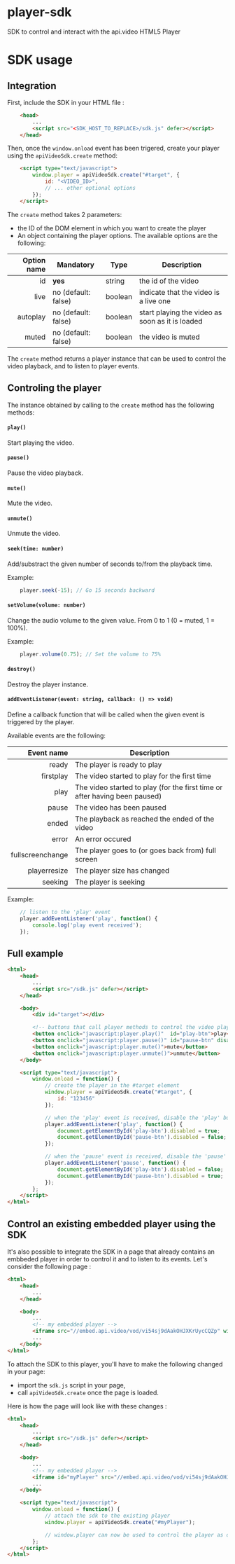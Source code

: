 # player-sdk
SDK to control and interact with the api.video HTML5 Player

# SDK usage

## Integration

First, include the SDK in your HTML file :
```html
    <head>
        ...
        <script src="<SDK_HOST_TO_REPLACE>/sdk.js" defer></script>
    </head>
```

Then, once the `window.onload` event has been trigered, create your player using the `apiVideoSdk.create` method:
```html
    <script type="text/javascript">
        window.player = apiVideoSdk.create("#target", { 
            id: "<VIDEO_ID>", 
            // ... other optional options 
        });
    </script>
```

The `create` method takes 2 parameters:
- the ID of the DOM element in which you want to create the player
- An object containing the player options. The available options are the following:


Option name     | Mandatory             | Type      | Description
---:            | ---                   | ---       | ---
id              | **yes**               | string    | the id of the video
live            | no (default: false)   | boolean   | indicate that the video is a live one
autoplay        | no (default: false)   | boolean   | start playing the video as soon as it is loaded
muted           | no (default: false)   | boolean   | the video is muted

The `create` method returns a player instance that can be used to control the video playback, and to listen to player events.

## Controling the player

The instance obtained by calling to the `create` method has the following methods:

#### `play()` 
Start playing the video.
#### `pause()` 
Pause the video playback.
#### `mute()` 
Mute the video.
#### `unmute()` 
Unmute the video.
#### `seek(time: number)` 
Add/substract the given number of seconds to/from the playback time. 

Example:
```javascript
    player.seek(-15); // Go 15 seconds backward
``` 
#### `setVolume(volume: number)` 
Change the audio volume to the given value. From 0 to 1 (0 = muted, 1 = 100%).

Example:
```javascript
    player.volume(0.75); // Set the volume to 75% 
``` 
#### `destroy()` 
Destroy the player instance.

#### `addEventListener(event: string, callback: () => void)` 

Define a callback function that will be called when the given event is triggered by the player. 

Available events are the following:

Event name          | Description
---:                | --- 
ready               | The player is ready to play
firstplay           | The video started to play for the first time
play                | The video started to play (for the first time or after having been paused)
pause               | The video has been paused
ended               | The playback as reached the ended of the video
error               | An error occured
fullscreenchange    | The player goes to (or goes back from) full screen
playerresize        | The player size has changed
seeking             | The player is seeking

Example:
```javascript
    // listen to the 'play' event
    player.addEventListener('play', function() { 
        console.log('play event received'); 
    });
```

## Full example

```html
<html>
    <head>
        ...
        <script src="/sdk.js" defer></script>
    </head>

    <body>
        <div id="target"></div>

        <!-- buttons that call player methods to control the video playback -->
        <button onclick="javascript:player.play()"  id="play-btn">play</button>
        <button onclick="javascript:player.pause()" id="pause-btn" disabled>pause</button>
        <button onclick="javascript:player.mute()">mute</button>
        <button onclick="javascript:player.unmute()">unmute</button>
    </body>

    <script type="text/javascript">
        window.onload = function() {
            // create the player in the #target element
            window.player = apiVideoSdk.create("#target", {
                id: "123456"
            });

            // when the 'play' event is received, disable the 'play' button and enable the 'pause' button
            player.addEventListener('play', function() {
                document.getElementById('play-btn').disabled = true;
                document.getElementById('pause-btn').disabled = false;
            });

            // when the 'pause' event is received, disable the 'pause' button and enable the 'play' button
            player.addEventListener('pause', function() {
                document.getElementById('play-btn').disabled = false;
                document.getElementById('pause-btn').disabled = true;
            });
        };
    </script>
</html>
```

## Control an existing embedded player using the SDK

It's also possible to integrate the SDK in a page that already contains an embbeded player in order to control it and to listen to its events. Let's consider the following page :

```html
<html>
    <head>
        ...
    </head>

    <body>
        ...
        <!-- my embedded player -->
        <iframe src="//embed.api.video/vod/vi54sj9dAakOHJXKrUycCQZp" width="100%" height="100%" frameborder="0" allowfullscreen></iframe>
        ...
    </body>
</html>
```

To attach the SDK to this player, you'll have to make the following changed in your page:
    
- import the `sdk.js` script in your page,
- call  `apiVideoSdk.create` once the page is loaded.

Here is how the page will look like with these changes :

```html
<html>
    <head>
        ...
        <script src="/sdk.js" defer></script>
    </head>

    <body>
        ...
        <!-- my embedded player -->
        <iframe id="myPlayer" src="//embed.api.video/vod/vi54sj9dAakOHJXKrUycCQZp" width="100%" height="100%" frameborder="0" allowfullscreen></iframe>
        ...
    </body>

    <script type="text/javascript">
        window.onload = function() {
            // attach the sdk to the existing player
            window.player = apiVideoSdk.create("#myPlayer");

            // window.player can now be used to control the player as described above
        };
    </script>
</html>
```
